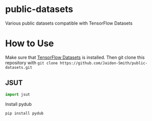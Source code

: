 # public-datasets
Various public datasets compatible with TensorFlow Datasets

# How to Use
Make sure that [TensorFlow Datasets](https://www.tensorflow.org/datasets) is installed.
Then git clone this repository with `git clone https://github.com/Jaidon-Smith/public-datasets.git`

## JSUT
```python
import jsut
```
Install pydub
```
pip install pydub
```

